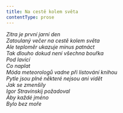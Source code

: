 ```yaml
---
title: Na cestě kolem světa
contentType: prose
---
```


<section>

_Zítra je první jarní den  
Zatoulaný večer na cestě kolem světa  
Ale teploměr ukazuje minus patnáct  
Tak dlouho dokud není všechna bouřka  
Pod lavicí  
Co naplat  
Móda meteorologů vadne při listování knihou  
Pytle jsou plné některé nejsou ani vidět  
Jak se zmenšily  
Igor Stravinskij požadoval  
Aby každé jméno  
Bylo bez moře_

</section>
